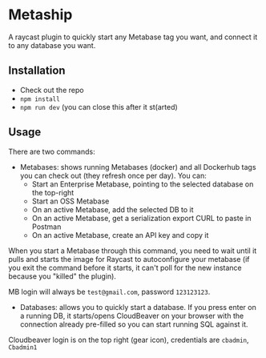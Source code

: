 # Metaship

A raycast plugin to quickly start any Metabase tag you want, and connect it to any database you want.

## Installation

- Check out the repo
- `npm install`
- `npm run dev` (you can close this after it st(arted)

## Usage

There are two commands:
- Metabases: shows running Metabases (docker) and all Dockerhub tags you can check out (they refresh once per day). You can:
  - Start an Enterprise Metabase, pointing to the selected database on the top-right
  - Start an OSS Metabase
  - On an active Metabase, add the selected DB to it
  - On an active Metabase, get a serialization export CURL to paste in Postman
  - On an active Metabase, create an API key and copy it

When you start a Metabase through this command, you need to wait until it pulls and starts the image for Raycast to autoconfigure your metabase (if you exit the command before it starts, it can't poll for the new instance because you "killed" the plugin). 

MB login will always be `test@gmail.com`, password `123123123`.

- Databases: allows you to quickly start a database. If you press enter on a running DB, it starts/opens CloudBeaver on your browser with the connection already pre-filled so you can start running SQL against it.

Cloudbeaver login is on the top right (gear icon), credentials are `cbadmin`, `Cbadmin1`